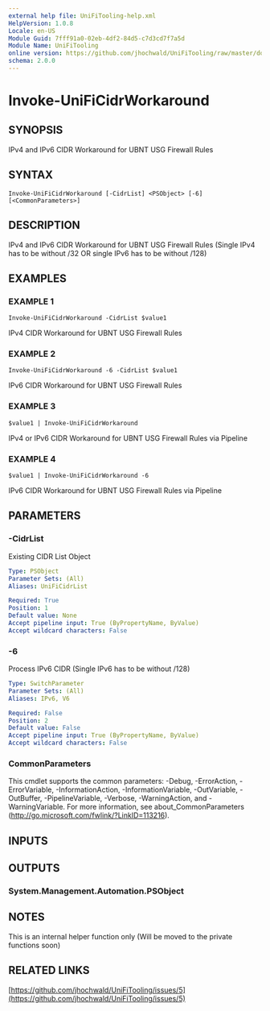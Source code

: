 ```yaml
---
external help file: UniFiTooling-help.xml
HelpVersion: 1.0.8
Locale: en-US
Module Guid: 7fff91a0-02eb-4df2-84d5-c7d3cd7f7a5d
Module Name: UniFiTooling
online version: https://github.com/jhochwald/UniFiTooling/raw/master/docs/Invoke-UniFiCidrWorkaround.md
schema: 2.0.0
---
```


# Invoke-UniFiCidrWorkaround

## SYNOPSIS
IPv4 and IPv6 CIDR Workaround for UBNT USG Firewall Rules

## SYNTAX

```
Invoke-UniFiCidrWorkaround [-CidrList] <PSObject> [-6] [<CommonParameters>]
```

## DESCRIPTION
IPv4 and IPv6 CIDR Workaround for UBNT USG Firewall Rules (Single IPv4 has to be without /32 OR single IPv6 has to be without /128)

## EXAMPLES

### EXAMPLE 1
```
Invoke-UniFiCidrWorkaround -CidrList $value1
```

IPv4 CIDR Workaround for UBNT USG Firewall Rules

### EXAMPLE 2
```
Invoke-UniFiCidrWorkaround -6 -CidrList $value1
```

IPv6 CIDR Workaround for UBNT USG Firewall Rules

### EXAMPLE 3
```
$value1 | Invoke-UniFiCidrWorkaround
```

IPv4 or IPv6 CIDR Workaround for UBNT USG Firewall Rules via Pipeline

### EXAMPLE 4
```
$value1 | Invoke-UniFiCidrWorkaround -6
```

IPv6 CIDR Workaround for UBNT USG Firewall Rules via Pipeline

## PARAMETERS

### -CidrList
Existing CIDR List Object

```yaml
Type: PSObject
Parameter Sets: (All)
Aliases: UniFiCidrList

Required: True
Position: 1
Default value: None
Accept pipeline input: True (ByPropertyName, ByValue)
Accept wildcard characters: False
```

### -6
Process IPv6 CIDR (Single IPv6 has to be without /128)

```yaml
Type: SwitchParameter
Parameter Sets: (All)
Aliases: IPv6, V6

Required: False
Position: 2
Default value: False
Accept pipeline input: True (ByPropertyName, ByValue)
Accept wildcard characters: False
```

### CommonParameters
This cmdlet supports the common parameters: -Debug, -ErrorAction, -ErrorVariable, -InformationAction, -InformationVariable, -OutVariable, -OutBuffer, -PipelineVariable, -Verbose, -WarningAction, and -WarningVariable.
For more information, see about_CommonParameters (http://go.microsoft.com/fwlink/?LinkID=113216).

## INPUTS

## OUTPUTS

### System.Management.Automation.PSObject
## NOTES
This is an internal helper function only (Will be moved to the private functions soon)

## RELATED LINKS

[https://github.com/jhochwald/UniFiTooling/issues/5](https://github.com/jhochwald/UniFiTooling/issues/5)

